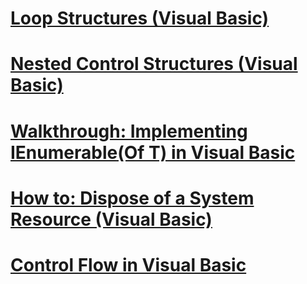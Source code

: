 # [Loop Structures (Visual Basic)](loop-structures.md)
# [Nested Control Structures (Visual Basic)](nested-control-structures.md)
# [Walkthrough: Implementing IEnumerable(Of T) in Visual Basic](walkthrough-implementing-ienumerable-of-t.md)
# [How to: Dispose of a System Resource (Visual Basic)](how-to-dispose-of-a-system-resource.md)
# [Control Flow in Visual Basic](index.md)
